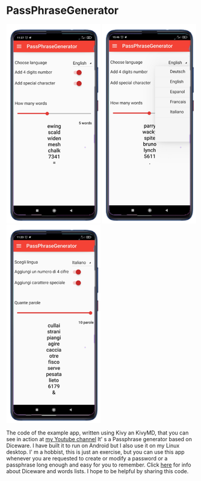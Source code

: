 # PassPhraseGenerator
<img src="screenshot01.png" alt="Screenshot" width="250"/> <img src="screenshot02.png" alt="Screenshot" width="250"/> <img src="screenshot03.png" alt="Screenshot" width="250"/>

The code of the example app, written using Kivy an KivyMD, that you can see in action at [my Youtube channel](https://youtu.be/0qJZ1jg7XSg)
It' s a Passphrase generator based on Diceware. I have built it to run on Android but I also use it on my Linux desktop.
I' m a hobbist, this is just an exercise, but you can use this app whenever you are requested to create or modify a password or a passphrase long enough and easy for you to remember.
Click [here](https://theworld.com/~reinhold/diceware.html) for info about Diceware and  words lists.
I hope to be helpful by sharing this code.
